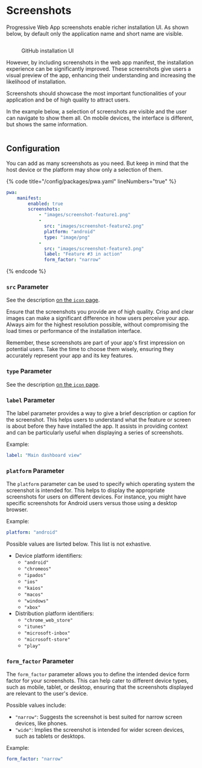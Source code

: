 # Screenshots

Progressive Web App screenshots enable richer installation UI. As shown below, by default only the application name and short name are visible.

<figure><img src="../.gitbook/assets/Capture d&#x27;écran 2024-01-31 193350.png" alt=""><figcaption><p>GitHub installation UI</p></figcaption></figure>

However, by including screenshots in the web app manifest, the installation experience can be significantly improved. These screenshots give users a visual preview of the app, enhancing their understanding and increasing the likelihood of installation.

Screenshots should showcase the most important functionalities of your application and be of high quality to attract users.

In the example below, a selection of screenshots are visible and the user can navigate to show them all. On mobile devices, the interface is different, but shows the same information.

<figure><img src="../.gitbook/assets/Capture d&#x27;écran 2024-02-01 101647.png" alt=""><figcaption></figcaption></figure>

## Configuration

You can add as many screenshots as you need. But keep in mind that the host device or the platform may  show only a selection of them.

{% code title="/config/packages/pwa.yaml" lineNumbers="true" %}
```yaml
pwa:
    manifest:
        enabled: true
        screenshots:
            - "images/screenshot-feature1.png"
            - 
              src: "images/screenshot-feature2.png"
              platform: "android"
              type: "image/png"
            -
              src: "images/screenshot-feature3.png"
              label: "Feature #3 in action"
              form_factor: "narrow"
```
{% endcode %}

### `src` Parameter

See the description [on the `icon` page](icons.md#src-parameter).

Ensure that the screenshots you provide are of high quality. Crisp and clear images can make a significant difference in how users perceive your app. Always aim for the highest resolution possible, without compromising the load times or performance of the installation interface.

Remember, these screenshots are part of your app's first impression on potential users. Take the time to choose them wisely, ensuring they accurately represent your app and its key features.

### `type` Parameter

See the description [on the `icon` page](icons.md#src-parameter).

### `label` Parameter

The label parameter provides a way to give a brief description or caption for the screenshot. This helps users to understand what the feature or screen is about before they have installed the app. It assists in providing context and can be particularly useful when displaying a series of screenshots.

Example:

```yaml
label: "Main dashboard view"
```

### `platform` Parameter

The `platform` parameter can be used to specify which operating system the screenshot is intended for. This helps to display the appropriate screenshots for users on different devices. For instance, you might have specific screenshots for Android users versus those using a desktop browser.

Example:

```yaml
platform: "android"
```

Possible values are lisrted below. This list is not exhastive.

* Device platform identifiers:
  * `"android"`
  * `"chromeos"`
  * `"ipados"`
  * `"ios"`
  * `"kaios"`
  * `"macos"`
  * `"windows"`
  * `"xbox"`
* Distribution platform identifiers:
  * `"chrome_web_store"`
  * `"itunes"`
  * `"microsoft-inbox"`
  * `"microsoft-store"`
  * `"play"`

### `form_factor` Parameter

The `form_factor` parameter allows you to define the intended device form factor for your screenshots. This can help cater to different device types, such as mobile, tablet, or desktop, ensuring that the screenshots displayed are relevant to the user's device.

Possible values include:

* `"narrow"`: Suggests the screenshot is best suited for narrow screen devices, like phones.
* `"wide"`: Implies the screenshot is intended for wider screen devices, such as tablets or desktops.

Example:

```yaml
form_factor: "narrow"
```
